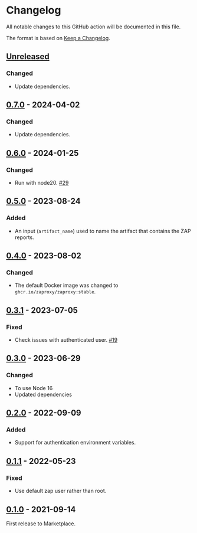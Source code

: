 # Changelog

All notable changes to this GitHub action will be documented in this file.

The format is based on [Keep a Changelog](https://keepachangelog.com/en/1.0.0/).

## [Unreleased]
### Changed
- Update dependencies.

## [0.7.0] - 2024-04-02
### Changed
- Update dependencies.

## [0.6.0] - 2024-01-25
### Changed
- Run with node20. [#29](https://github.com/zaproxy/action-api-scan/issues/29)

## [0.5.0] - 2023-08-24
### Added
 - An input (`artifact_name`) used to name the artifact that contains the ZAP reports.

## [0.4.0] - 2023-08-02
### Changed
- The default Docker image was changed to `ghcr.io/zaproxy/zaproxy:stable`.

## [0.3.1] - 2023-07-05
### Fixed
- Check issues with authenticated user. [#19](https://github.com/zaproxy/action-api-scan/issues/19)

## [0.3.0] - 2023-06-29

### Changed
- To use Node 16
- Updated dependencies

## [0.2.0] - 2022-09-09

### Added
- Support for authentication environment variables.

## [0.1.1] - 2022-05-23

### Fixed
- Use default zap user rather than root.

## [0.1.0] - 2021-09-14

First release to Marketplace.

[Unreleased]: https://github.com/zaproxy/action-api-scan/compare/v0.7.0...HEAD
[0.7.0]: https://github.com/zaproxy/action-api-scan/compare/v0.6.0...v0.7.0
[0.6.0]: https://github.com/zaproxy/action-api-scan/compare/v0.5.0...v0.6.0
[0.5.0]: https://github.com/zaproxy/action-api-scan/compare/v0.4.0...v0.5.0
[0.4.0]: https://github.com/zaproxy/action-api-scan/compare/v0.3.1...v0.4.0
[0.3.1]: https://github.com/zaproxy/action-api-scan/compare/v0.3.0...v0.3.1
[0.3.0]: https://github.com/zaproxy/action-api-scan/compare/v0.2.0...v0.3.0
[0.2.0]: https://github.com/zaproxy/action-api-scan/compare/v0.1.1...v0.2.0
[0.1.1]: https://github.com/zaproxy/action-api-scan/compare/v0.1.0...v0.1.1
[0.1.0]: https://github.com/zaproxy/action-api-scan/compare/12a34c296c603f7505336a7fc750363fa978d93e...v0.1.0
